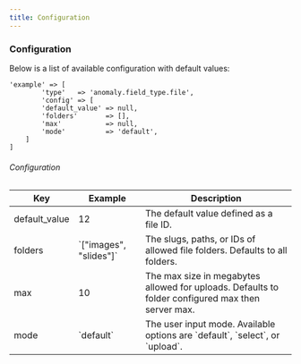 ```yaml
---
title: Configuration 
---
```

### Configuration

Below is a list of available configuration with default values:

    'example' => [
            'type'   => 'anomaly.field_type.file',
            'config' => [
            'default_value' => null,
            'folders'       => [],
            'max'           => null,
            'mode'          => 'default',
        ]
    ]

###### Configuration

<table class="table table-bordered table-striped">
  <thead>
    <tr>
      <th>Key</th>
      <th>Example</th>
      <th>Description</th>
    </tr>
  </thead>
  <tbody>
    <tr>
      <td>
        default_value
      </td>
      <td>
        12
      </td>
      <td>
        The default value defined as a file ID.
      </td>
    </tr>
    <tr>
      <td>
        folders
      </td>
      <td>
        `["images", "slides"]`
      </td>
      <td>
        The slugs, paths, or IDs of allowed file folders. Defaults to all folders.
      </td>
    </tr>
    <tr>
      <td>
        max
      </td>
      <td>
        10
      </td>
      <td>
        The max size in megabytes allowed for uploads. Defaults to folder configured max then server max.
      </td>
    </tr>
    <tr>
      <td>
        mode
      </td>
      <td>
        `default`
      </td>
      <td>
        The user input mode. Available options are `default`, `select`, or `upload`.
      </td>
    </tr>
  </tbody>
</table>